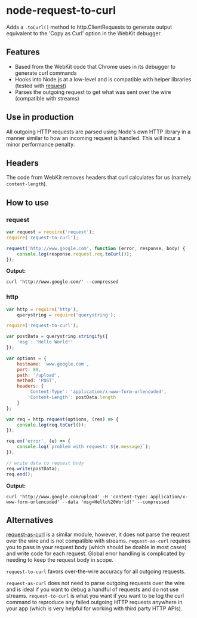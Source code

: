 # node-request-to-curl
Adds a ``.toCurl()`` method to http.ClientRequests to generate output equivalent to the 'Copy as Curl' option in the WebKit
debugger.

## Features
* Based from the WebKit code that Chrome uses in its debugger to generate curl commands
* Hooks into Node.js at a low-level and is compatible with helper libraries (tested with [request](https://github.com/request/request))
* Parses the outgoing request to get what was sent over the wire (compatible with streams)

## Use in production
All outgoing HTTP requests are parsed using Node's own HTTP library in a manner similar to how an incoming request is
handled. This will incur a minor performance penalty.

## Headers
The code from WebKit removes headers that curl calculates for us (namely ``content-length``).

## How to use

### request
```javascript
var request = require('request');
require('request-to-curl');

request('http://www.google.com', function (error, response, body) {
    console.log(response.request.req.toCurl());
});
```

**Output:**
```shell
curl 'http://www.google.com/' --compressed
```

### http
```javascript
var http = require('http'),
    querystring = require('querystring');

require('request-to-curl');

var postData = querystring.stringify({
    'msg': 'Hello World!'
});

var options = {
    hostname: 'www.google.com',
    port: 80,
    path: '/upload',
    method: 'POST',
    headers: {
        'Content-Type': 'application/x-www-form-urlencoded',
        'Content-Length': postData.length
    }
};

var req = http.request(options, (res) => {
    console.log(req.toCurl());
});

req.on('error', (e) => {
    console.log(`problem with request: ${e.message}`);
});

// write data to request body
req.write(postData);
req.end();

```

**Output:**
```shell
curl 'http://www.google.com/upload' -H 'content-type: application/x-www-form-urlencoded' --data 'msg=Hello%20World!' --compressed
```

## Alternatives
[request-as-curl](https://www.npmjs.com/package/request-as-curl) is a similar module, however, it does not parse the
request over the wire and is not compatible with streams. ``request-as-curl`` requires you to pass in your request body
(which should be doable in most cases) and write code for each request. Global error handling is complicated by needing
to keep the request body in scope.

``request-to-curl`` favors over-the-wire accuracy for all outgoing requests.

``request-as-curl`` does not need to parse outgoing requests over the wire and is ideal if you want to debug a handful
of requests and do not use streams. ``request-to-curl`` is what you want if you want to be log the curl command to
reproduce any failed outgoing HTTP requests anywhere in your app (which is very helpful for working with third party
HTTP APIs).
